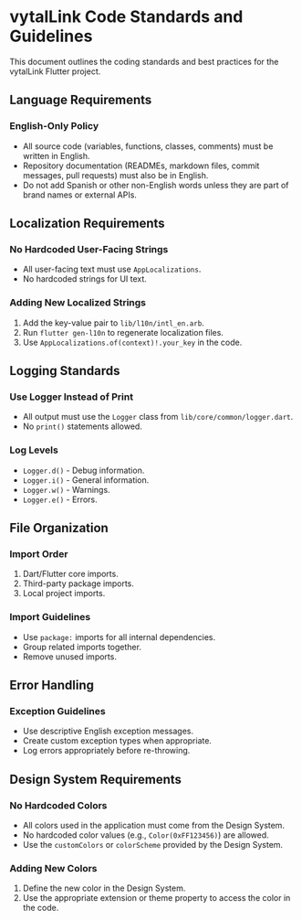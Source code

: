 # vytalLink Code Standards and Guidelines

This document outlines the coding standards and best practices for the vytalLink Flutter project.

## Language Requirements

### English-Only Policy
- All source code (variables, functions, classes, comments) must be written in English.
- Repository documentation (READMEs, markdown files, commit messages, pull requests) must also be in English.
- Do not add Spanish or other non-English words unless they are part of brand names or external APIs.

## Localization Requirements

### No Hardcoded User-Facing Strings
- All user-facing text must use `AppLocalizations`.
- No hardcoded strings for UI text.

### Adding New Localized Strings
1. Add the key-value pair to `lib/l10n/intl_en.arb`.
2. Run `flutter gen-l10n` to regenerate localization files.
3. Use `AppLocalizations.of(context)!.your_key` in the code.

## Logging Standards

### Use Logger Instead of Print
- All output must use the `Logger` class from `lib/core/common/logger.dart`.
- No `print()` statements allowed.

### Log Levels
- `Logger.d()` - Debug information.
- `Logger.i()` - General information.
- `Logger.w()` - Warnings.
- `Logger.e()` - Errors.

## File Organization

### Import Order
1. Dart/Flutter core imports.
2. Third-party package imports.
3. Local project imports.

### Import Guidelines
- Use `package:` imports for all internal dependencies.
- Group related imports together.
- Remove unused imports.

## Error Handling

### Exception Guidelines
- Use descriptive English exception messages.
- Create custom exception types when appropriate.
- Log errors appropriately before re-throwing.

## Design System Requirements

### No Hardcoded Colors
- All colors used in the application must come from the Design System.
- No hardcoded color values (e.g., `Color(0xFF123456)`) are allowed.
- Use the `customColors` or `colorScheme` provided by the Design System.

### Adding New Colors
1. Define the new color in the Design System.
2. Use the appropriate extension or theme property to access the color in the code.
